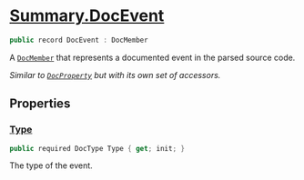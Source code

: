 # [Summary.DocEvent](../src/Core/DocEvent.cs#L9)
```cs
public record DocEvent : DocMember
```

A [`DocMember`](./Summary.DocMember.md) that represents a documented event in the parsed source code.

_Similar to [`DocProperty`](./Summary.DocProperty.md) but with its own set of accessors._

## Properties
### [Type](../src/Core/DocEvent.cs#L14)
```cs
public required DocType Type { get; init; }
```

The type of the event.

